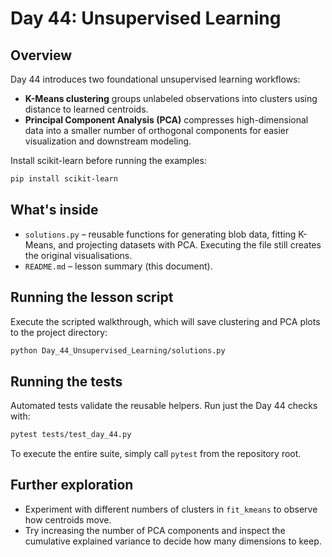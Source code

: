 # Day 44: Unsupervised Learning

## Overview

Day 44 introduces two foundational unsupervised learning workflows:

- **K-Means clustering** groups unlabeled observations into clusters using
  distance to learned centroids.
- **Principal Component Analysis (PCA)** compresses high-dimensional data
  into a smaller number of orthogonal components for easier visualization
  and downstream modeling.

Install scikit-learn before running the examples:

```bash
pip install scikit-learn
```

## What's inside

- `solutions.py` – reusable functions for generating blob data, fitting
  K-Means, and projecting datasets with PCA. Executing the file still
  creates the original visualisations.
- `README.md` – lesson summary (this document).

## Running the lesson script

Execute the scripted walkthrough, which will save clustering and PCA plots
to the project directory:

```bash
python Day_44_Unsupervised_Learning/solutions.py
```

## Running the tests

Automated tests validate the reusable helpers. Run just the Day 44 checks
with:

```bash
pytest tests/test_day_44.py
```

To execute the entire suite, simply call `pytest` from the repository
root.

## Further exploration

- Experiment with different numbers of clusters in `fit_kmeans` to observe
  how centroids move.
- Try increasing the number of PCA components and inspect the cumulative
  explained variance to decide how many dimensions to keep.
